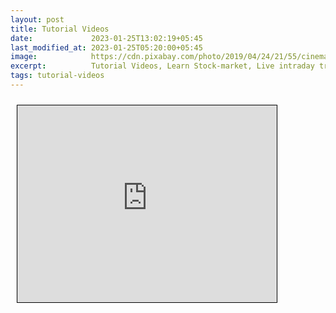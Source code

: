 ```yaml
---
layout: post
title: Tutorial Videos
date:             2023-01-25T13:02:19+05:45
last_modified_at: 2023-01-25T05:20:00+05:45
image:            https://cdn.pixabay.com/photo/2019/04/24/21/55/cinema-4153289_960_720.jpg
excerpt:          Tutorial Videos, Learn Stock-market, Live intraday trading.
tags: tutorial-videos
---
```



<iframe src="https://docs.google.com/spreadsheets/d/e/2PACX-1vTCh8RzU4BRPMCfJoTbj-EBJBJ8zzTv-qWBKwe9LGd5IAfKQU_B6bWN12464wac5ymyd1tfqBuy7ihw/pubhtml?gid=1248142820&amp;single=true&amp;widget=true&amp;headers=false" scrolling="no" style="border: 1px solid black; position: relative; margin-left: 10px; margin-top: 10px; width: 415px; height: 315px; ">
</iframe>
